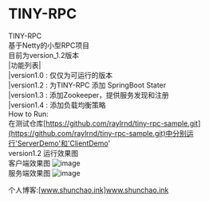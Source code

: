 # TINY-RPC
TINY-RPC  
基于Netty的小型RPC项目  
目前为version_1.2版本  
|功能列表|  
|version1.0 : 仅仅为可运行的版本  
|version1.2 : 为TINY-RPC 添加 SpringBoot Stater  
|version1.3 : 添加Zookeeper，提供服务发现和注册  
|version1.4 : 添加负载均衡策略  
How to Run:  
在测试仓库[https://github.com/raylrnd/tiny-rpc-sample.git](https://github.com/raylrnd/tiny-rpc-sample.git)中分别运行'ServerDemo'和'ClientDemo'  
version1.2 运行效果图  
客户端效果图
![image](https://upload-images.jianshu.io/upload_images/16081207-b3a03e4f80c366af.png)  
服务端效果图
![image](https://upload-images.jianshu.io/upload_images/16081207-3c0abbcb20799619.png) 

个人博客:[www.shunchao.ink]www.shunchao.ink 
